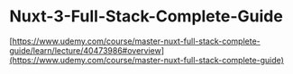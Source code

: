 ﻿# Nuxt-3-Full-Stack-Complete-Guide
[https://www.udemy.com/course/master-nuxt-full-stack-complete-guide/learn/lecture/40473986#overview](https://www.udemy.com/course/master-nuxt-full-stack-complete-guide)
